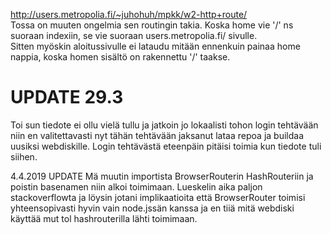 http://users.metropolia.fi/~juhohuh/mpkk/w2-http+route/
<br>
Tossa on muuten ongelmia sen routingin takia. Koska home vie '/' ns suoraan indexiin, se vie suoraan users.metropolia.fi/ sivulle.
<br>
Sitten myöskin aloitussivulle ei lataudu mitään ennenkuin painaa home nappia, koska homen sisältö on rakennettu '/' taakse.


<h1>UPDATE 29.3</h1>
Toi sun tiedote ei ollu vielä tullu ja jatkoin jo lokaalisti tohon login tehtävään niin en valitettavasti nyt tähän tehtävään jaksanut lataa repoa ja buildaa uusiksi webdiskille. Login tehtävästä eteenpäin pitäisi toimia kun tiedote tuli siihen.



4.4.2019 UPDATE
Mä muutin importista BrowserRouterin HashRouteriin ja poistin basenamen niin alkoi toimimaan. Lueskelin aika paljon stackoverflowta ja löysin jotani implikaatioita että BrowserRouter toimisi yhteensopivasti hyvin vain node.jssän kanssa ja en tiiä mitä webdiski käyttää mut tol hashrouterilla lähti toimimaan.

